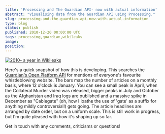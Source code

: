 ```yaml
---
title: 'Processing and The Guardian API- now with actual information'
abstract: "Visualising data from the Guardian API using Processing."
slug: processing-and-the-guardian-api-now-with-actual-information
type: blog
status: publish
published: 2010-12-20 00:00:00 UTC
tags: processing,guardian,wikileaks
image: 
position: 
---
```


[![2010- a year in
Wikileaks](/images/2010--a-year-in-wikileaks_5277131634_o.jpg)][1]

<span class="ql-cursor">﻿</span>Here's a quick snapshot of how this is
developing. This searches the [Guardian's Open Platform API][2] for mentions of everyone's favourite whistleblowing
website. The bars map the number of articles on a monthly basis, where
12 o'clock is January. You can see a small peak in April, when the
Collateral Murder video was released, bigger peaks in July and October
as the Afghanistan and Iraq logs are published and a massive spike in
December as \"Cablegate\" (oh, how I loathe the use of 'gate' as a
suffix for anything mildly controversial!) gets going. The article
headlines are arranged by date order, but on a uniform scale. This is
still work in progress, but I'm quite pleased with how it's shaping up
so far.

Get in touch with any comments, criticisms or questions!



[1]: http://www.flickr.com/photos/53111802@N05/5277131634/
[2]: http://www.guardian.co.uk/open-platform
